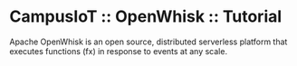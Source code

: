 # CampusIoT :: OpenWhisk :: Tutorial

Apache OpenWhisk is an open source, distributed serverless platform that executes functions (fx) in response to events at any scale. 
